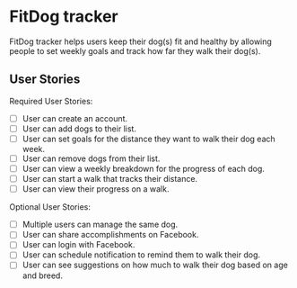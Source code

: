 # FitDog tracker

FitDog tracker helps users keep their dog(s) fit and healthy by allowing people to set weekly goals and track how far they walk their dog(s).

## User Stories

Required User Stories:

- [ ] User can create an account.
- [ ] User can add dogs to their list.
- [ ] User can set goals for the distance they want to walk their dog each week.
- [ ] User can remove dogs from their list.
- [ ] User can view a weekly breakdown for the progress of each dog.
- [ ] User can start a walk that tracks their distance.
- [ ] User can view their progress on a walk.

Optional User Stories:

- [ ] Multiple users can manage the same dog.
- [ ] User can share accomplishments on Facebook.
- [ ] User can login with Facebook.
- [ ] User can schedule notification to remind them to walk their dog.
- [ ] User can see suggestions on how much to walk their dog based on age and breed.
